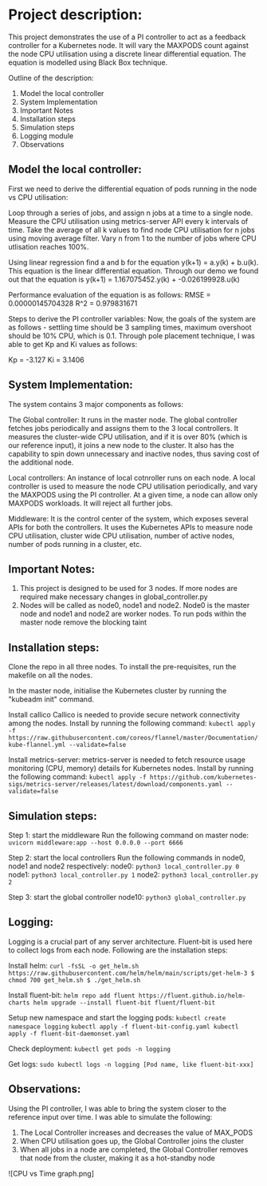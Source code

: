 # Project description:
This project demonstrates the use of a PI controller to act as a feedback controller for a Kubernetes node. It will vary the MAXPODS count against the node CPU utilisation using a discrete linear differential equation. The equation is modelled using Black Box technique.

Outline of the description:
1. Model the local controller
2. System Implementation
3. Important Notes
4. Installation steps
5. Simulation steps
6. Logging module
7. Observations

## Model the local controller:
First we need to derive the differential equation of pods running in the node vs CPU utilisation:

Loop through a series of jobs, and assign n jobs at a time to a single node. Measure the CPU utilisation using metrics-server API every k intervals of time. Take the average of all k values to find node CPU utilisation for n jobs using moving average filter. Vary n from 1 to the number of jobs where CPU utlisation reaches 100%.

Using linear regression find a and b for the equation y(k+1) = a.y(k) + b.u(k). This equation is the linear differential equation. Through our demo we found out that the equation is y(k+1) = 1.167075452.y(k) + -0.026199928.u(k)

Performance evaluation of the equation is as follows:
RMSE = 0.00000145704328
R^2 = 0.979831671

Steps to derive the PI controller variables: Now, the goals of the system are as follows - settling time should be 3 sampling times, maximum overshoot should be 10% CPU, which is 0.1. Through pole placement technique, I was able to get Kp and Ki values as follows:

Kp = -3.127
Ki = 3.1406

## System Implementation:

The system contains 3 major components as follows:

The Global controller:
It runs in the master node. The global controller fetches jobs periodically and assigns them to the 3 local controllers. It measures the cluster-wide CPU utilisation, and if it is over 80% (which is our reference input), it joins a new node to the cluster. It also has the capability to spin down unnecessary and inactive nodes, thus saving cost of the additional node.

Local controllers:
An instance of local cotnroller runs on each node. A local controller is used to measure the node CPU utilisation periodically, and vary the MAXPODS using the PI controller. At a given time, a node can allow only MAXPODS workloads. It will reject all further jobs.

Middleware:
It is the control center of the system, which exposes several APIs for both the controllers. It uses the Kubernetes APIs to measure node CPU utilisation, cluster wide CPU utilisation, number of active nodes, number of pods running in a cluster, etc.

## Important Notes:
1. This project is designed to be used for 3 nodes. If more nodes are required make necessary changes in global_controller.py
2. Nodes will be called as node0, node1 and node2. Node0 is the master node and node1 and node2 are worker nodes. To run pods within the master node remove the blocking taint

## Installation steps:
Clone the repo in all three nodes. To install the pre-requisites, run the makefile on all the nodes.

In the master node, initialise the Kubernetes cluster by running the "kubeadm init" command.

Install callico
Callico is needed to provide secure network connectivity among the nodes. Install by running the following command:
`kubectl apply -f https://raw.githubusercontent.com/coreos/flannel/master/Documentation/kube-flannel.yml --validate=false`

Install metrics-server:
metrics-server is needed to fetch resource usage monitoring (CPU, memory) details for Kubernetes nodes. Install by running the following command:
`kubectl apply -f https://github.com/kubernetes-sigs/metrics-server/releases/latest/download/components.yaml --validate=false`

## Simulation steps:
Step 1: start the middleware
Run the following command on master node:
`uvicorn middleware:app --host 0.0.0.0 --port 6666`

Step 2: start the local controllers
Run the following commands in node0, node1 and node2 respectively:
node0: `python3 local_controller.py 0`
node1: `python3 local_controller.py 1`
node2: `python3 local_controller.py 2`

Step 3: start the global controller
node10: `python3 global_controller.py`

## Logging:
Logging is a crucial part of any server architecture. Fluent-bit is used here to collect logs from each node. Following are the installation steps: 

Install helm:
`curl -fsSL -o get_helm.sh https://raw.githubusercontent.com/helm/helm/main/scripts/get-helm-3
$ chmod 700 get_helm.sh
$ ./get_helm.sh`

Install fluent-bit:
`helm repo add fluent https://fluent.github.io/helm-charts
helm upgrade --install fluent-bit fluent/fluent-bit`

Setup new namespace and start the logging pods:
`kubectl create namespace logging`
`kubectl apply -f fluent-bit-config.yaml
kubectl apply -f fluent-bit-daemonset.yaml`

Check deployment:
`kubectl get pods -n logging`

Get logs:
`sudo kubectl logs -n logging [Pod name, like fluent-bit-xxx]`

## Observations:
Using the PI controller, I was able to bring the system closer to the reference input over time. I was able to simulate the following:
1. The Local Controller increases and decreases the value of MAX_PODS
2. When CPU utilisation goes up, the Global Controller joins the cluster
3. When all jobs in a node are completed, the Global Controller removes that node from the cluster, making it as a hot-standby node

![CPU vs Time graph.png]
